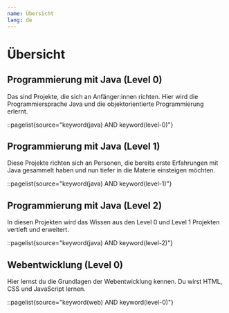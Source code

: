 ```yaml
---
name: Übersicht
lang: de
---
```


# Übersicht

## Programmierung mit Java (Level 0)

Das sind Projekte, die sich an Anfänger:innen richten. Hier wird die Programmiersprache Java und die objektorientierte Programmierung erlernt.

::pagelist{source="keyword(java) AND keyword(level-0)"}

## Programmierung mit Java (Level 1)

Diese Projekte richten sich an Personen, die bereits erste Erfahrungen mit Java gesammelt haben und nun tiefer in die Materie einsteigen möchten.

::pagelist{source="keyword(java) AND keyword(level-1)"}

## Programmierung mit Java (Level 2)

In diesen Projekten wird das Wissen aus den Level 0 und Level 1 Projekten vertieft und erweitert.

::pagelist{source="keyword(java) AND keyword(level-2)"}

## Webentwicklung (Level 0)

Hier lernst du die Grundlagen der Webentwicklung kennen. Du wirst HTML, CSS und JavaScript lernen.

::pagelist{source="keyword(web) AND keyword(level-0)"}